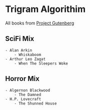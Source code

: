 # Trigram Algorithim

All books from [Project Gutenberg](https://www.gutenberg.org)

## SciFi Mix
    - Alan Arkin
        - Whiskaboom
    - Arthur Leo Zagat
        - When The Sleepers Woke

## Horror Mix
    - Algernon Blackwood
        - The Damned
    - H.P. Lovecraft
        - The Shunned House